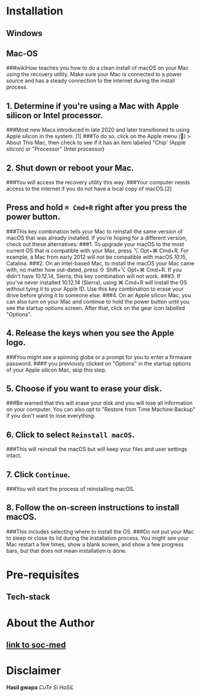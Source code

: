 # Installation
  ## Windows
  
  ## Mac-OS
  ###wikiHow teaches you how to do a clean install of macOS on your Mac using the recovery utility. Make sure your Mac is connected to a power source and has a steady connection to the internet during the install process.
  
  ## **1. Determine if you're using a Mac with Apple silicon or Intel processor.**
  ###Most new Macs introduced in late 2020 and later transitioned to using Apple silicon in the system. [1] 
  ###To do so, click on the Apple menu () > About This Mac, then check to see if it has an item labeled "Chip' (Apple silicon) or "Processor" (Intel processor)

  ## 2. Shut down or reboot your Mac.
  ###You will access the recovery utility this way.
  ###Your computer needs access to the internet if you do not have a local copy of macOS.[2]

  ## Press and hold `⌘ Cmd+R` right after you press the power button.
  ###This key combination tells your Mac to reinstall the same version of macOS that was already installed. If you're hoping for a different version, check out these alternatives:
  ###1. To upgrade your macOS to the most current OS that is compatible with your Mac, press ⌥ Opt+⌘ Cmd+R. For example, a Mac from early 2012 will not be compatible with macOS 10.15, Catalina.
  ###2. On an Intel-based Mac, to install the macOS your Mac came with, no matter how out-dated, press ⇧ Shift+⌥ Opt+⌘ Cmd+R. If you didn't have 10.12.14, Sierra, this key combination will not work.
  ###3. If you've never installed 10.12.14 (Sierra), using ⌘ Cmd+R will install the OS without tying it to your Apple ID. Use this key combination to erase your drive before giving it to someone else.
  ###4. On an Apple silicon Mac, you can also turn on your Mac and continue to hold the power button until you see the startup options screen. After that, click on the gear icon labelled "Options".

  ## 4. Release the keys when you see the Apple logo.
  ###You might see a spinning globe or a prompt for you to enter a firmware password.
  ###If you previously clicked on "Options" in the startup options of your Apple silicon Mac, skip this step.

  ## 5. Choose if you want to erase your disk. 
  ###Be warned that this will erase your disk and you will lose all information on your computer. You can also opt to "Restore from Time Machine Backup" if you don't want to lose everything.

  ## 6. Click to select `Reinstall macOS`. 
  ###This will reinstall the macOS but will keep your files and user settings intact.

  ## 7. Click `Continue`.
  ###You will start the process of reinstalling macOS.

  ## 8. Follow the on-screen instructions to install macOS. 
  ###This includes selecting where to install the OS.
  ###Do not put your Mac to sleep or close its lid during the installation process. You might see your Mac restart a few times, show a blank screen, and show a few progress bars, but that does not mean installation is done.

  

# Pre-requisites
  ## Tech-stack
  

# About the Author
  ## 
  ## [link to soc-med](https://www.facebook.com/hazelanne.barcelona.50?mibextid=LQQJ4d)

# Disclaimer
  **Hasil gwapa**
  _CuTe Si HaSiL_

  
